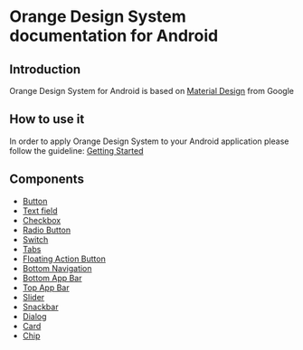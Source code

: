 # Orange Design System documentation for Android

## Introduction

Orange Design System for Android is based on [Material Design](https://material.io/) from Google

## How to use it

In order to apply Orange Design System to your Android application please follow the guideline:
[Getting Started](./getting-started.md)

## Components

* [Button](components/Button.md)
* [Text field](components/TextField.md)
* [Checkbox](components/Checkbox.md)
* [Radio Button](components/RadioButton.md)
* [Switch](components/Switch.md)
* [Tabs](components/Tabs.md)
* [Floating Action Button](components/FloatingActionButton.md)
* [Bottom Navigation](components/BottomNavigation.md)
* [Bottom App Bar](components/BottomAppBar.md)
* [Top App Bar](components/TopAppBar.md)
* [Slider](components/Slider.md)
* [Snackbar](components/Snackbar.md)
* [Dialog](components/Dialog.md)
* [Card](components/Card.md)
* [Chip](components/Chip.md)

